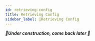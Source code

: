 ```yaml
---
id: retrieving-config
title: Retrieving Config
sidebar_label: 🚧Retrieving Config
---
```


_**🚧Under construction, come back later 🚧**_
